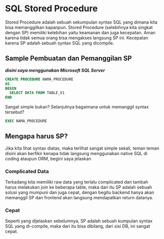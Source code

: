 # SQL Stored Procedure

Stored Procedure adalah sebuah sekumpulan syntax SQL yang dimana kita bisa memanggilkan kapanpun. Stored Procedure (selebihnya kita singkat dengan SP) memiliki kelebihan yaitu keamanan dan juga kecepatan. Aman karena tidak semua orang bisa mengakses langsung SP ini. Kecepatan karena SP adalah sebuah syntax SQL yang dicompile.

## Sample Pembuatan dan Pemanggilan SP

**_disini saya menggunakan Microsoft SQL Server_**

```sql
CREATE PROCEDURE NAMA_PROCEDURE
AS
BEGIN
  SELECT DATA FROM TABLE_X1
END
```

Sangat simple bukan? Selanjutnya bagaimana untuk memanggil syntax tersebut?

```sql
EXEC NAMA_PROCEDURE
```

## Mengapa harus SP?

Jika kita lihat syntax diatas, maka terlihat sangat simple sekali, teman teman disini akan berfikir kenapa tidak langsung menggunakan native SQL di coding ataupun ORM, begini saya jelaskan

### Complicated Data

Terkadang kita memiliki raw data yang terlalu complicated dan tambah harus melakukan join ke beberapa table, maka dari itu SP adalah sebuah solusi yang mumpuni dan juga cepat, dengan begitu backend hanya akan memanggil SP dan frontend akan langsung mendapatkan return datanya.

### Cepat

Seperti yang dijelaskan sebelumnya, SP adalah sebuah kumpulan syntax SQL yang di-compile, maka dari itu bisa dibilang, dari sisi DB, ini sangat cepat.
